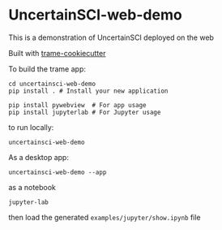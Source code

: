 # UncertainSCI-web-demo
This is a demonstration of UncertainSCI deployed on the web


Built with [trame-cookiecutter](https://github.com/Kitware/trame-cookiecutter)

To build the trame app:
```
cd uncertainsci-web-demo
pip install . # Install your new application

pip install pywebview  # For app usage
pip install jupyterlab # For Jupyter usage
```

to run locally:
```
uncertainsci-web-demo
```
As a desktop app:
```
uncertainsci-web-demo --app
```
as a notebook
```
jupyter-lab
```
then load the generated `examples/jupyter/show.ipynb` file
